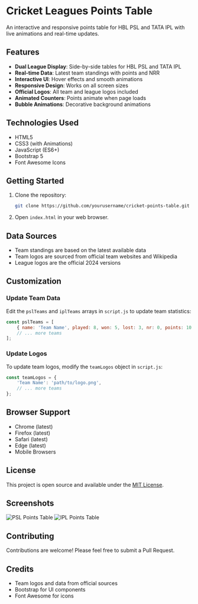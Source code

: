 # Cricket Leagues Points Table

An interactive and responsive points table for HBL PSL and TATA IPL with live animations and real-time updates.

## Features

- **Dual League Display**: Side-by-side tables for HBL PSL and TATA IPL
- **Real-time Data**: Latest team standings with points and NRR
- **Interactive UI**: Hover effects and smooth animations
- **Responsive Design**: Works on all screen sizes
- **Official Logos**: All team and league logos included
- **Animated Counters**: Points animate when page loads
- **Bubble Animations**: Decorative background animations

## Technologies Used

- HTML5
- CSS3 (with Animations)
- JavaScript (ES6+)
- Bootstrap 5
- Font Awesome Icons

## Getting Started

1. Clone the repository:
   ```bash
   git clone https://github.com/yourusername/cricket-points-table.git
   ```

2. Open `index.html` in your web browser.

## Data Sources

- Team standings are based on the latest available data
- Team logos are sourced from official team websites and Wikipedia
- League logos are the official 2024 versions

## Customization

### Update Team Data
Edit the `pslTeams` and `iplTeams` arrays in `script.js` to update team statistics:

```javascript
const pslTeams = [
    { name: 'Team Name', played: 8, won: 5, lost: 3, nr: 0, points: 10, nrr: 0.75 },
    // ... more teams
];
```

### Update Logos
To update team logos, modify the `teamLogos` object in `script.js`:

```javascript
const teamLogos = {
    'Team Name': 'path/to/logo.png',
    // ... more teams
};
```

## Browser Support

- Chrome (latest)
- Firefox (latest)
- Safari (latest)
- Edge (latest)
- Mobile Browsers

## License

This project is open source and available under the [MIT License](LICENSE).

## Screenshots

![PSL Points Table](screenshots/psl-screenshot.png)
![IPL Points Table](screenshots/ipl-screenshot.png)

## Contributing

Contributions are welcome! Please feel free to submit a Pull Request.

## Credits

- Team logos and data from official sources
- Bootstrap for UI components
- Font Awesome for icons
